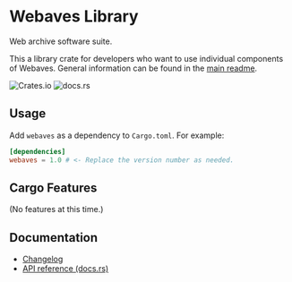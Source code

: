 # Webaves Library

Web archive software suite.

This a library crate for developers who want to use individual components of Webaves. General information can be found in the [main readme](README.main.md).

![Crates.io](https://img.shields.io/crates/v/webaves) ![docs.rs](https://img.shields.io/docsrs/webaves)

## Usage

Add `webaves` as a dependency to `Cargo.toml`. For example:

```toml
[dependencies]
webaves = 1.0 # <- Replace the version number as needed.
```

## Cargo Features

(No features at this time.)

## Documentation

* [Changelog](CHANGELOG.md)
* [API reference (docs.rs)](https://docs.rs/webaves/)
